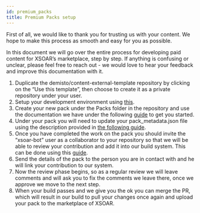 ```yaml
---
id: premium_packs
title: Premium Packs setup
---
```


First of all, we would like to thank you for trusting us with your content. We hope to make this process as smooth and easy for you as possible.

In this document we will go over the entire process for developing paid content for XSOAR’s marketplace, step by step.
If anything is confusing or unclear,  please feel free to reach out - we would love to hear your feedback and improve this documentation with it.

1. Duplicate the demisto/content-external-template repository by clicking on the “Use this template”, then choose to create it as a private repository under your user.
2. Setup your development environment using [this](https://xsoar.pan.dev/docs/integrations/dev-setup).
3. Create your new pack under the Packs folder in the repository and use the documentation we have under the following [guide](https://xsoar.pan.dev/docs/integrations/getting-started-guide) to get you started.
4. Under your pack you will need to update your pack_metadata.json file using the description provided in [the following guide](https://xsoar.pan.dev/docs/integrations/packs-format#pack_metadatajson).
5. Once you have completed the work on the pack you should invite the “xsoar-bot” user as a collaborator to your repository so that we will be able to review your contribution and add it into our build system.
This can be done using this [guide](https://help.github.jp/enterprise/2.11/user/articles/inviting-collaborators-to-a-personal-repository/).
6. Send the details of the pack to the person you are in contact with and he will link your contribution to our system.
7. Now the review phase begins, so as a regular review we will leave comments and will ask you to fix the comments we leave there, once we approve we move to the next step.
8. When your build passes and we give you the ok you can merge the PR, which will result in our build to pull your changes once again and upload your pack to the marketplace of XSOAR.
